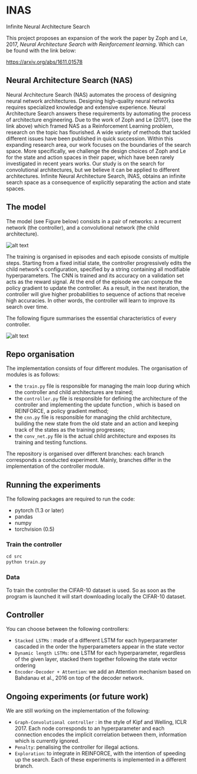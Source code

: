 # INAS
Infinite Neural Architecture Search


This project proposes an expansion of the work  the paper by Zoph and Le, 2017, *Neural Architecture Search with Reinforcement learning*. Which can be found with the link below:

https://arxiv.org/abs/1611.01578

## Neural Architecture Search (NAS)
Neural Architecture Search (NAS) automates the process of designing neural network architectures. Designing high-quality neural networks requires specialized knowledge and extensive experience. Neural Architecture Search answers these requirements by automating the process of architecture engineering. Due to the work of Zoph and Le (2017), (see the link above) which framed NAS as a Reinforcement Learning problem, research on the topic has flourished. A wide variety of methods that tackled different issues have been published in quick succession. Within this expanding research area, our work focuses on the boundaries of the search space. More specifically, we challenge the design choices of Zoph and Le for the state and action spaces in their paper, which have been rarely investigated in recent years works. Our study is on the search for convolutional architectures, but we believe it can be applied to different architectures. Infinite Neural Architecture Search, INAS, obtains an infinite search space as a consequence of explicitly separating the action and state spaces. 

## The model

The model (see Figure below) consists in a pair of networks: a recurrent network (the controller), and a convolutional network (the child architecture).

![alt text](https://github.com/GiuliaLanzillotta/NAS/blob/master/NAS.jpg)

The training is organised in episodes and each episode consists of multiple steps. 
Starting from a fixed initial state, the controller progressively edits the child network's configuration, specified by a string containing all modifiable hyperparameters. The CNN is trained and its accuracy on a validation set acts as the reward signal. At the end of the episode we can compute the policy gradient to update the controller. As a result, in the next iteration, the controller will give higher probabilities to sequence of actions that receive high accuracies. In other words, the controller will learn to improve its search over time.

The following figure summarises the essential characteristics of every controller.

![alt text](https://github.com/GiuliaLanzillotta/NAS/blob/master/NAScontroller.png)
## Repo organisation

The implementation consists of four different modules.
The organisation of modules is as follows:
- the `train.py` file is responsible for managing the main loop during 
which the controller and child architectures are trained;
- the `controller.py` file is responsible for defining the architecture
of the controller and implementing the update function , which is
based on REINFORCE, a policy gradient method;
- the `cnn.py` file is responsible for managing the child architecture,
building the new state from the old state and an action and keeping
track of the states as the training progresses;
- the `conv_net.py` file is the actual child architecture and exposes its
training and testing functions.

The repository is organised over different branches: each branch corresponds 
a conducted experiment. Mainly, branches differ in the implementation
of the controller module.

## Running the experiments
The following packages are required to run the code:
- pytorch (1.3 or later)
- pandas
- numpy
- torchvision (0.5)
### Train the controller 
 
```python
cd src
python train.py
```

### Data
To train the controller the CIFAR-10 dataset is used. So as soon as the program is launched it will start downloading locally the CIFAR-10 dataset. 

## Controller
You can choose between the following controllers:

- `Stacked LSTMs` : made of a different LSTM for each hyperparameter cascaded in the order the hyperparameters appear in the state vector
- `Dynamic length LSTMs`: one LSTM for each hyperparameter, regardless of the given layer, stacked them together following the state vector ordering
- `Encoder-Decoder + Attention`: we add an Attention mechanism based on Bahdanau et al., 2016 on top of the decoder network. 

## Ongoing experiments (or future work)
We are still working on the implementation of the following: 

- `Graph-Convolutional controller` : in the style of Kipf and Welling, ICLR 2017. Each node corresponds to an hyperparameter and each connection encodes the implicit correlation between them, information which is currently ignored.
- `Penalty`: penalising the controller for illegal actions.
- `Exploration`: to integrate in REINFORCE, with the intention of speeding up the search.
Each of these experiments is implemented in a different branch.

